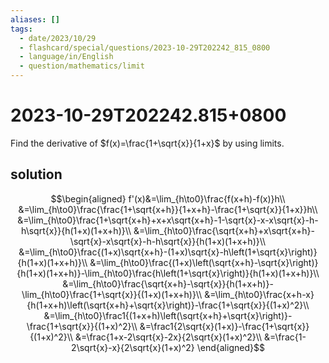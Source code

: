 ```yaml
---
aliases: []
tags:
  - date/2023/10/29
  - flashcard/special/questions/2023-10-29T202242_815_0800
  - language/in/English
  - question/mathematics/limit
---
```


# 2023-10-29T202242.815+0800

Find the derivative of $f(x)=\frac{1+\sqrt{x}}{1+x}$ by using limits.

## solution

$$\begin{aligned}
f'(x)&=\lim_{h\to0}\frac{f(x+h)-f(x)}h\\
&=\lim_{h\to0}\frac{\frac{1+\sqrt{x+h}}{1+x+h}-\frac{1+\sqrt{x}}{1+x}}h\\
&=\lim_{h\to0}\frac{1+\sqrt{x+h}+x+x\sqrt{x+h}-1-\sqrt{x}-x-x\sqrt{x}-h-h\sqrt{x}}{h(1+x)(1+x+h)}\\
&=\lim_{h\to0}\frac{\sqrt{x+h}+x\sqrt{x+h}-\sqrt{x}-x\sqrt{x}-h-h\sqrt{x}}{h(1+x)(1+x+h)}\\
&=\lim_{h\to0}\frac{(1+x)\sqrt{x+h}-(1+x)\sqrt{x}-h\left(1+\sqrt{x}\right)}{h(1+x)(1+x+h)}\\
&=\lim_{h\to0}\frac{(1+x)\left(\sqrt{x+h}-\sqrt{x}\right)}{h(1+x)(1+x+h)}-\lim_{h\to0}\frac{h\left(1+\sqrt{x}\right)}{h(1+x)(1+x+h)}\\
&=\lim_{h\to0}\frac{\sqrt{x+h}-\sqrt{x}}{h(1+x+h)}-\lim_{h\to0}\frac{1+\sqrt{x}}{(1+x)(1+x+h)}\\
&=\lim_{h\to0}\frac{x+h-x}{h(1+x+h)\left(\sqrt{x+h}+\sqrt{x}\right)}-\frac{1+\sqrt{x}}{(1+x)^2}\\
&=\lim_{h\to0}\frac1{(1+x+h)\left(\sqrt{x+h}+\sqrt{x}\right)}-\frac{1+\sqrt{x}}{(1+x)^2}\\
&=\frac1{2\sqrt{x}(1+x)}-\frac{1+\sqrt{x}}{(1+x)^2}\\
&=\frac{1+x-2\sqrt{x}-2x}{2\sqrt{x}(1+x)^2}\\
&=\frac{1-2\sqrt{x}-x}{2\sqrt{x}(1+x)^2}
\end{aligned}$$

